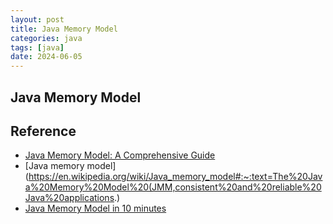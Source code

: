 ```yaml
---
layout: post
title: Java Memory Model
categories: java
tags: [java]
date: 2024-06-05
---
```


## Java Memory Model

## Reference
+ [Java Memory Model: A Comprehensive Guide](https://dip-mazumder.medium.com/java-memory-model-a-comprehensive-guide-ba9643b839e)
+ [Java memory model](https://en.wikipedia.org/wiki/Java_memory_model#:~:text=The%20Java%20Memory%20Model%20(JMM,consistent%20and%20reliable%20Java%20applications.)
+ [Java Memory Model in 10 minutes](https://www.youtube.com/watch?v=Z4hMhttps://www.youtube.com/watch?v=Z4hMFBvCDV4FBvCDV4)
